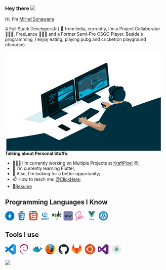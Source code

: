 ### Hey there <img src="https://media.giphy.com/media/hvRJCLFzcasrR4ia7z/giphy.gif" width="25px">

Hi, I'm [Milind Sonawane](https://milindsonawane.in/)

A Full Stack Developer(Jr.) 🚀 from India, currently, I'm a Project Collaborator 🙍🏽‍♂️, FreeLance 👨🏽‍💼 and a Former Semi-Pro CSGO Player. Beside's programming, I enjoy eating, playing pubg and cricket(on playground ofcourse).

<img align="right" alt="GIF" src="assets/code.gif?raw=true" width="500" height="320" />

<br />

**Talking about Personal Stuffs:**

- 👨🏽‍💻 I’m currently working on Multiple Projects at [KraftPixel](https://kraftpixel.com) :wink:;
- 🌱 I’m currently learning Flutter; 
- 💬 Also, I'm looking for a better opportunity;
- 📫 How to reach me: [@ClickHere](mailto:milind4j@gmail.com);
- 📝[Resume](https://drive.google.com/file/d/1X-v2HnDp11A-XacCAg3yyRhLEIRQnrgO/view)

<!-- **Languages and Tools:**   -->

<!-- - 👨🏽‍💻 Currently working, learning and growing my skillset in WordPress, Veu.js & Node.js.
- 🤝 Open for collaborations.
- 👨 Know more about me at [Sourcerer](https://sourcerer.io/milindex) 
- 🌐 Visit my [porfolio website](https://milindsonawane.in) for complete background and contact.
- 👋 My personal [blog site](https://milindsonawane.in/blogs) -->

## Programming Languages I Know
<p align=left><img src="assets/amp.svg" width="30px" height="30px">&nbsp;&nbsp;<img src="assets/css3.svg" width="30px" height="30px">&nbsp;&nbsp;<img src="assets/html5.svg" width="30px" height="30px">&nbsp;&nbsp;<img src="assets/jquery.svg" width="30px" height="30px">&nbsp;&nbsp;<img src="assets/nodejs.svg" width="30px" height="30px">&nbsp;&nbsp;<img src="assets/php.svg" width="30px" height="30px">&nbsp;&nbsp;<img src="assets/sass.svg" width="30px" height="30px">&nbsp;&nbsp;<img src="assets/vuejs.svg" width="30px" height="30px">&nbsp;&nbsp;<img src="assets/wordpress.svg" width="30px" height="30px"></p>

## Tools I use
<p align=left><img src="assets/vscode-plain.svg" width="35px" height="35px">&nbsp;&nbsp;<img src="assets/debian-plain.svg" width="35px" height="35px">&nbsp;&nbsp;<img src="assets/docker-original.svg" width="35px" height="35px">&nbsp;&nbsp;<img src="assets/firefox-original.svg" width="35px" height="35px">&nbsp;&nbsp;<img src="assets/github-original.svg" width="35px" height="35px">&nbsp;&nbsp;<img src="assets/gitlab-original.svg" width="35px" height="35px">&nbsp;&nbsp;<img src="assets/ubuntu-plain.svg" width="35px" height="35px">&nbsp;&nbsp;<img src="assets/visualstudio-plain.svg" width="35px" height="35px">&nbsp;&nbsp;<img src="assets/android.svg" width="35px" height="35px"></p>


![](https://visitor-badge.glitch.me/badge?page_id=milindex.milindex)
